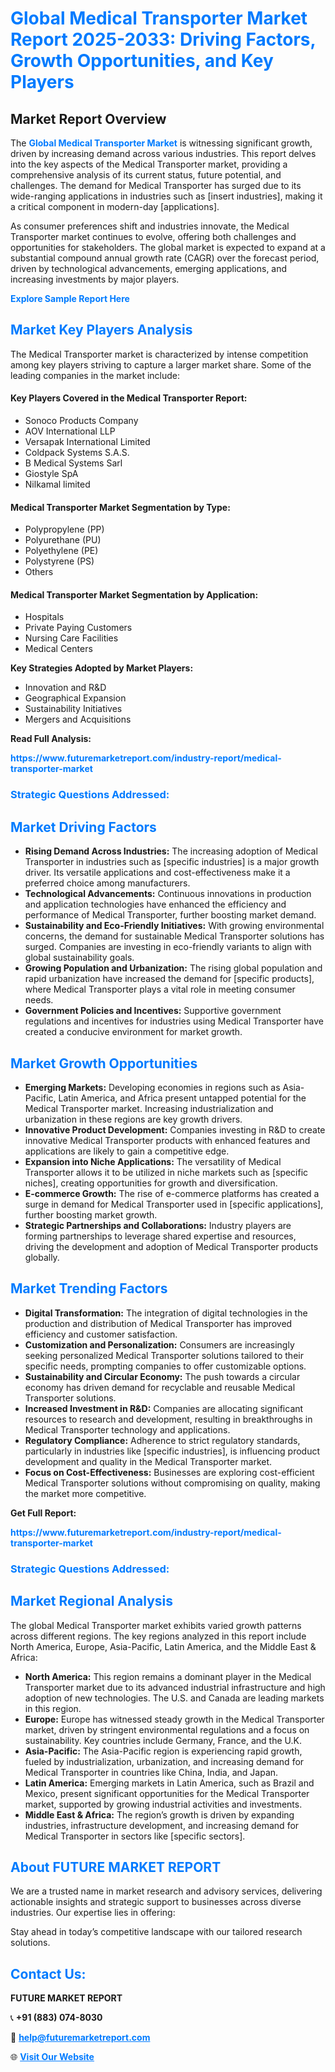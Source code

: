 <h1 style="color: #007BFF;">Global Medical Transporter Market Report 2025-2033: Driving Factors, Growth Opportunities, and Key Players</h1>

<section id="overview">
<h2>Market Report Overview</h2>
<p>The <a href="https://www.futuremarketreport.com/industry-report/medical-transporter-market" style="color: #007BFF; text-decoration: none;"><strong>Global Medical Transporter Market</strong></a> is witnessing significant growth, driven by increasing demand across various industries. This report delves into the key aspects of the Medical Transporter market, providing a comprehensive analysis of its current status, future potential, and challenges. The demand for Medical Transporter has surged due to its wide-ranging applications in industries such as [insert industries], making it a critical component in modern-day [applications].</p>
<p>As consumer preferences shift and industries innovate, the Medical Transporter market continues to evolve, offering both challenges and opportunities for stakeholders. The global market is expected to expand at a substantial compound annual growth rate (CAGR) over the forecast period, driven by technological advancements, emerging applications, and increasing investments by major players.</p>
</section>

<section id="overview">
<p><a href="https://www.futuremarketreport.com/request-sample/reportId=78559" style="color: #007BFF; text-decoration: none;"><strong>Explore Sample Report Here</strong></a></p>
</section>

<section id="key-players">
<h2 style="color: #007BFF;">Market Key Players Analysis</h2>
<p>The Medical Transporter market is characterized by intense competition among key players striving to capture a larger market share. Some of the leading companies in the market include:</p>
<h4>Key Players Covered in the Medical Transporter Report:</h4>
<ul><li>Sonoco Products Company</li><li>AOV International LLP</li><li>Versapak International Limited</li><li>Coldpack Systems S.A.S.</li><li>B Medical Systems Sarl</li><li>Giostyle SpA</li><li>Nilkamal limited</li></ul>
<h4>Medical Transporter Market Segmentation by Type:</h4>
<ul><li>Polypropylene (PP)</li><li>Polyurethane (PU)</li><li>Polyethylene (PE)</li><li>Polystyrene (PS)</li><li>Others</li></ul>

<h4>Medical Transporter Market Segmentation by Application:</h4>
<ul><li>Hospitals</li><li>Private Paying Customers</li><li>Nursing Care Facilities</li><li>Medical Centers</li></ul>
<p><strong>Key Strategies Adopted by Market Players:</strong></p>
<ul>
<li>Innovation and R&D</li>
<li>Geographical Expansion</li>
<li>Sustainability Initiatives</li>
<li>Mergers and Acquisitions</li>
</ul>
</section>

<section>
<p><strong>Read Full Analysis: </strong></p><a href="https://www.futuremarketreport.com/industry-report/medical-transporter-market" style="color: #007BFF; text-decoration: none;"><strong>https://www.futuremarketreport.com/industry-report/medical-transporter-market</strong></a>
<h3 style="color: #007BFF;">Strategic Questions Addressed:</h3>
</section>

<section id="driving-factors">
<h2 style="color: #007BFF;">Market Driving Factors</h2>
<ul>
<li><strong>Rising Demand Across Industries:</strong> The increasing adoption of Medical Transporter in industries such as [specific industries] is a major growth driver. Its versatile applications and cost-effectiveness make it a preferred choice among manufacturers.</li>
<li><strong>Technological Advancements:</strong> Continuous innovations in production and application technologies have enhanced the efficiency and performance of Medical Transporter, further boosting market demand.</li>
<li><strong>Sustainability and Eco-Friendly Initiatives:</strong> With growing environmental concerns, the demand for sustainable Medical Transporter solutions has surged. Companies are investing in eco-friendly variants to align with global sustainability goals.</li>
<li><strong>Growing Population and Urbanization:</strong> The rising global population and rapid urbanization have increased the demand for [specific products], where Medical Transporter plays a vital role in meeting consumer needs.</li>
<li><strong>Government Policies and Incentives:</strong> Supportive government regulations and incentives for industries using Medical Transporter have created a conducive environment for market growth.</li>
</ul>
</section>

<section id="growth-opportunities">
<h2 style="color: #007BFF;">Market Growth Opportunities</h2>
<ul>
<li><strong>Emerging Markets:</strong> Developing economies in regions such as Asia-Pacific, Latin America, and Africa present untapped potential for the Medical Transporter market. Increasing industrialization and urbanization in these regions are key growth drivers.</li>
<li><strong>Innovative Product Development:</strong> Companies investing in R&D to create innovative Medical Transporter products with enhanced features and applications are likely to gain a competitive edge.</li>
<li><strong>Expansion into Niche Applications:</strong> The versatility of Medical Transporter allows it to be utilized in niche markets such as [specific niches], creating opportunities for growth and diversification.</li>
<li><strong>E-commerce Growth:</strong> The rise of e-commerce platforms has created a surge in demand for Medical Transporter used in [specific applications], further boosting market growth.</li>
<li><strong>Strategic Partnerships and Collaborations:</strong> Industry players are forming partnerships to leverage shared expertise and resources, driving the development and adoption of Medical Transporter products globally.</li>
</ul>
</section>

<section id="trending-factors">
<h2 style="color: #007BFF;">Market Trending Factors</h2>
<ul>
<li><strong>Digital Transformation:</strong> The integration of digital technologies in the production and distribution of Medical Transporter has improved efficiency and customer satisfaction.</li>
<li><strong>Customization and Personalization:</strong> Consumers are increasingly seeking personalized Medical Transporter solutions tailored to their specific needs, prompting companies to offer customizable options.</li>
<li><strong>Sustainability and Circular Economy:</strong> The push towards a circular economy has driven demand for recyclable and reusable Medical Transporter solutions.</li>
<li><strong>Increased Investment in R&D:</strong> Companies are allocating significant resources to research and development, resulting in breakthroughs in Medical Transporter technology and applications.</li>
<li><strong>Regulatory Compliance:</strong> Adherence to strict regulatory standards, particularly in industries like [specific industries], is influencing product development and quality in the Medical Transporter market.</li>
<li><strong>Focus on Cost-Effectiveness:</strong> Businesses are exploring cost-efficient Medical Transporter solutions without compromising on quality, making the market more competitive.</li>
</ul>
</section>

<section>
<p><strong>Get Full Report: </strong></p><a href="https://www.futuremarketreport.com/industry-report/medical-transporter-market" style="color: #007BFF; text-decoration: none;"><strong>https://www.futuremarketreport.com/industry-report/medical-transporter-market</strong></a>
<h3 style="color: #007BFF;">Strategic Questions Addressed:</h3>
</section>


<section id="regional-analysis">
<h2 style="color: #007BFF;">Market Regional Analysis</h2>
<p>The global Medical Transporter market exhibits varied growth patterns across different regions. The key regions analyzed in this report include North America, Europe, Asia-Pacific, Latin America, and the Middle East & Africa:</p>
<ul>
<li><strong>North America:</strong> This region remains a dominant player in the Medical Transporter market due to its advanced industrial infrastructure and high adoption of new technologies. The U.S. and Canada are leading markets in this region.</li>
<li><strong>Europe:</strong> Europe has witnessed steady growth in the Medical Transporter market, driven by stringent environmental regulations and a focus on sustainability. Key countries include Germany, France, and the U.K.</li>
<li><strong>Asia-Pacific:</strong> The Asia-Pacific region is experiencing rapid growth, fueled by industrialization, urbanization, and increasing demand for Medical Transporter in countries like China, India, and Japan.</li>
<li><strong>Latin America:</strong> Emerging markets in Latin America, such as Brazil and Mexico, present significant opportunities for the Medical Transporter market, supported by growing industrial activities and investments.</li>
<li><strong>Middle East & Africa:</strong> The region’s growth is driven by expanding industries, infrastructure development, and increasing demand for Medical Transporter in sectors like [specific sectors].</li>
</ul>
</section>

<footer>
<h2 style="color: #007BFF;">About FUTURE MARKET REPORT</h2>
<p>We are a trusted name in market research and advisory services, delivering actionable insights and strategic support to businesses across diverse industries. Our expertise lies in offering:</p>

<p>Stay ahead in today’s competitive landscape with our tailored research solutions.</p>

<h2 style="color: #007BFF;">Contact Us:</h2>
<p><strong>FUTURE MARKET REPORT</strong></p>
<p>📞 <strong>+91 (883) 074-8030</strong></p>
<p>📧 <strong><a href="mailto:help@futuremarketreport.com" style="color: #007BFF;">help@futuremarketreport.com</a></strong></p>
<p>🌐 <strong><a href="https://www.futuremarketreport.com/" style="color: #007BFF;">Visit Our Website</a></strong></p>
</footer>
